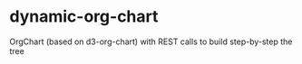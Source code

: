 # dynamic-org-chart
OrgChart (based on d3-org-chart) with REST calls to build step-by-step the tree
